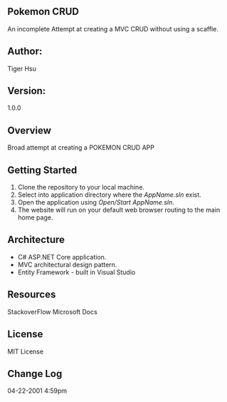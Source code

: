 ## Pokemon CRUD
An incomplete Attempt at creating a MVC CRUD without using a scaffle.

## Author:
Tiger Hsu

## Version:
1.0.0 

## Overview
Broad attempt at creating a POKEMON CRUD APP

## Getting Started
1. Clone the repository to your local machine.
2. Select into application directory where the *AppName.sln* exist.
3. Open the application using *Open/Start AppName.sln*.
5. The website will run on your default web browser routing to the main home page.

## Architecture
 - C# ASP.NET Core application.
 - MVC architectural design pattern.
 - Entity Framework - built in Visual Studio


## Resources
StackoverFlow
Microsoft Docs

## License
MIT License

## Change Log

04-22-2001 4:59pm 
